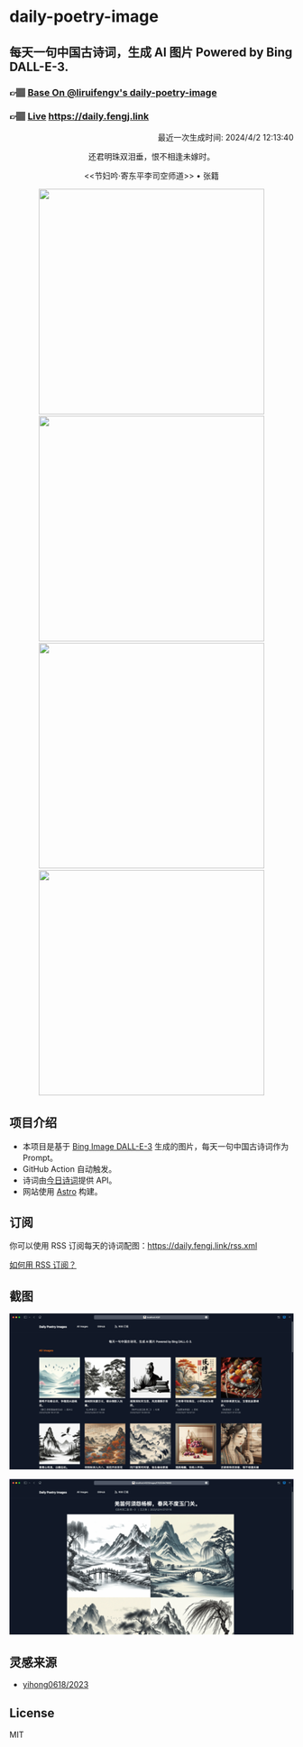 
# daily-poetry-image

## 每天一句中国古诗词，生成 AI 图片 Powered by Bing DALL-E-3.

### 👉🏽 [Base On @liruifengv's daily-poetry-image](https://github.com/liruifengv/daily-poetry-image)

### 👉🏽 [Live](https://daily.fengj.link) https://daily.fengj.link

<p align="right">
  最近一次生成时间: 2024/4/2 12:13:40
</p>
<p align="center">
还君明珠双泪垂，恨不相逢未嫁时。
</p>
<p align="center">
<<节妇吟·寄东平李司空师道>> • 张籍
</p>
<p align="center">
<img src="https://tse1.mm.bing.net/th/id/OIG4.FBD2SLRhpTCpNvovxNSw" height="400" width="400" />
<img src="https://tse2.mm.bing.net/th/id/OIG4.Dbw5b4AwSLFgrE84hCMe" height="400" width="400" />
<img src="https://tse2.mm.bing.net/th/id/OIG4._mxTyk.9bDQY3QXvIgfI" height="400" width="400" />
<img src="https://tse3.mm.bing.net/th/id/OIG4.94aLtNRtuS.6OXjkT7Tr" height="400" width="400" />
</p>

## 项目介绍

-   本项目是基于 [Bing Image DALL-E-3](https://www.bing.com/images/create) 生成的图片，每天一句中国古诗词作为 Prompt。
-   GitHub Action 自动触发。
-   诗词由[今日诗词](https://www.jinrishici.com/)提供 API。
-   网站使用 [Astro](https://astro.build) 构建。

## 订阅

你可以使用 RSS 订阅每天的诗词配图：https://daily.fengj.link/rss.xml

[如何用 RSS 订阅？](https://zhuanlan.zhihu.com/p/55026716)

## 截图

![图片列表](./screenshots/Snipaste_2023-12-28_21-00-26.png)

![图片详情](./screenshots/Snipaste_2023-12-28_21-00-53.png)

## 灵感来源

-   [yihong0618/2023](https://github.com/yihong0618/2023)

## License

MIT
